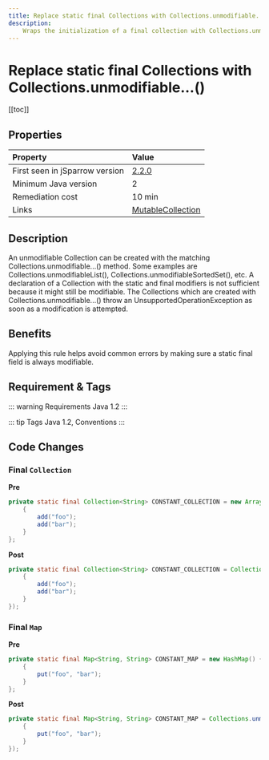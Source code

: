 ```yaml
---
title: Replace static final Collections with Collections.unmodifiable...()
description:
    Wraps the initialization of a final collection with Collections.unmodifiable...()
---
```


# Replace static final Collections with Collections.unmodifiable...()

[[toc]]

## Properties

| Property                        | Value |
|:------------------------------- |:----- |
| First seen in jSparrow version  | [2.2.0](/eclipse/release-notes.html#_2-2-0) |
| Minimum Java version            | 2     |
| Remediation cost                | 10 min |
| Links                           | [MutableCollection](http://findbugs.sourceforge.net/bugDescriptions.html#MS_MUTABLE_COLLECTION) |

## Description

An unmodifiable Collection can be created with the matching Collections.unmodifiable...() method. 
 Some examples are Collections.unmodifiableList(), Collections.unmodifiableSortedSet(), etc.
A declaration of a Collection with the static and final modifiers is not sufficient because it might still be 
 modifiable.
The Collections which are created with Collections.unmodifiable...() throw an 
 UnsupportedOperationException as soon as a modification is attempted.

## Benefits

Applying this rule helps avoid common errors by making sure a static final field is always modifiable. 

## Requirement & Tags

::: warning Requirements
Java 1.2
:::

::: tip Tags
Java 1.2, Conventions
:::

## Code Changes

### Final `Collection`

__Pre__
```java
private static final Collection<String> CONSTANT_COLLECTION = new ArrayList<String>() {
    {
        add("foo");
        add("bar");
    }
};
```

__Post__
```java
private static final Collection<String> CONSTANT_COLLECTION = Collections.unmodifiableCollection(new ArrayList<String>() {
    {
        add("foo");
        add("bar");
    }
});
```

### Final `Map`
__Pre__
```java
private static final Map<String, String> CONSTANT_MAP = new HashMap() {
    {
        put("foo", "bar");
    }
};
```

__Post__
```java
private static final Map<String, String> CONSTANT_MAP = Collections.unmodifiableMap(new HashMap() {
    {
        put("foo", "bar");
    }
});
```